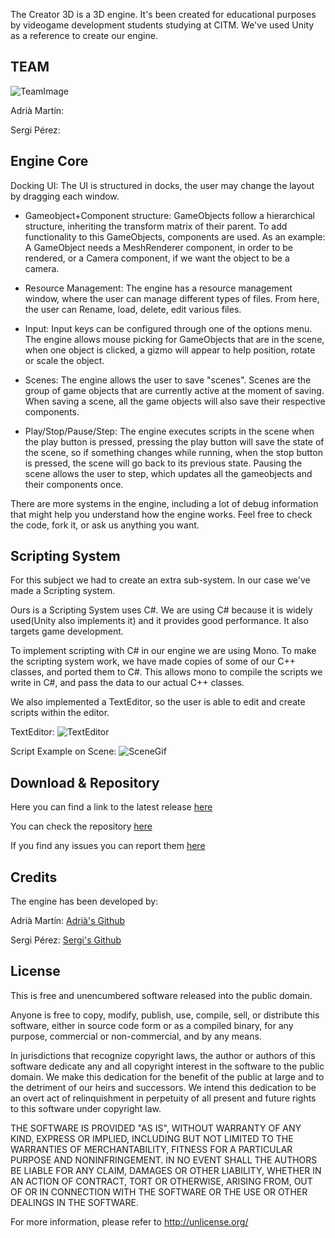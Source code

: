 The Creator 3D is a 3D engine. It's been created for educational purposes by videogame development students studying at CITM. We've used Unity as a reference to create our engine.

## TEAM

![TeamImage](https://raw.githubusercontent.com/sergipa/The-Creator-3D/master/docs/FotoGrup.png)

Adrià Martín:

Sergi Pérez:

## Engine Core

Docking UI: The UI is structured in docks, the user may change the layout by dragging each window.

* Gameobject+Component structure: GameObjects follow a hierarchical structure, inheriting the transform matrix of their parent. To add functionality to this GameObjects, components are used. As an example: A GameObject needs a MeshRenderer component, in order to be rendered, or a Camera component, if we want the object to be a camera.

* Resource Management: The engine has a resource management window, where the user can manage different types of files. From here, the user can Rename, load, delete, edit various files.

* Input: Input keys can be configured through one of the options menu. The engine allows mouse picking for GameObjects that are in the scene, when one object is clicked, a gizmo will appear to help position, rotate or scale the object.

* Scenes: The engine allows the user to save "scenes". Scenes are the group of game objects that are currently active at the moment of saving. When saving a scene, all the game objects will also save their respective components. 

* Play/Stop/Pause/Step: The engine executes scripts in the scene when the play button is pressed, pressing the play button will save the state of the scene, so if something changes while running, when the stop button is pressed, the scene will go back to its previous state. Pausing the scene allows the user to step, which updates all the gameobjects and their components once.

There are more systems in the engine, including a lot of debug information that might help you understand how the engine works. Feel free to check the code, fork it, or ask us anything you want.

## Scripting System

For this subject we had to create an extra sub-system. In our case we've made a Scripting system.

Ours is a Scripting System uses C#. We are using C# because it is widely used(Unity also implements it) and it provides good performance. It also targets game development.

To implement scripting with C# in our engine we are using Mono. To make the scripting system work, we have made copies of some of our C++ classes, and ported them to C#. This allows mono to compile the scripts we write in C#, and pass the data to our actual C++ classes.

We also implemented a TextEditor, so the user is able to edit and create scripts within the editor.

TextEditor:
![TextEditor](https://raw.githubusercontent.com/sergipa/The-Creator-3D/master/docs/EditorGif.gif)

Script Example on Scene:
![SceneGif](https://raw.githubusercontent.com/sergipa/The-Creator-3D/master/docs/SceneGif.gif)

## Download & Repository
Here you can find a link to the latest release [here](https://github.com/sergipa/The-Creator-3D/releases)

You can check the repository [here](https://github.com/sergipa/The-Creator-3D/)

If you find any issues you can report them [here](https://github.com/sergipa/The-Creator-3D/issues)

## Credits

The engine has been developed by:

Adrià Martín: [Adrià's Github](https://github.com/TinoTano)

Sergi Pérez: [Sergi's Github](https://github.com/sergipa)

## License

This is free and unencumbered software released into the public domain.

Anyone is free to copy, modify, publish, use, compile, sell, or distribute this software, either in source code form or as a compiled binary, for any purpose, commercial or non-commercial, and by any means.

In jurisdictions that recognize copyright laws, the author or authors of this software dedicate any and all copyright interest in the software to the public domain. We make this dedication for the benefit of the public at large and to the detriment of our heirs and successors. We intend this dedication to be an overt act of relinquishment in perpetuity of all present and future rights to this software under copyright law.

THE SOFTWARE IS PROVIDED "AS IS", WITHOUT WARRANTY OF ANY KIND, EXPRESS OR IMPLIED, INCLUDING BUT NOT LIMITED TO THE WARRANTIES OF MERCHANTABILITY, FITNESS FOR A PARTICULAR PURPOSE AND NONINFRINGEMENT. IN NO EVENT SHALL THE AUTHORS BE LIABLE FOR ANY CLAIM, DAMAGES OR OTHER LIABILITY, WHETHER IN AN ACTION OF CONTRACT, TORT OR OTHERWISE, ARISING FROM, OUT OF OR IN CONNECTION WITH THE SOFTWARE OR THE USE OR OTHER DEALINGS IN THE SOFTWARE.

For more information, please refer to http://unlicense.org/

